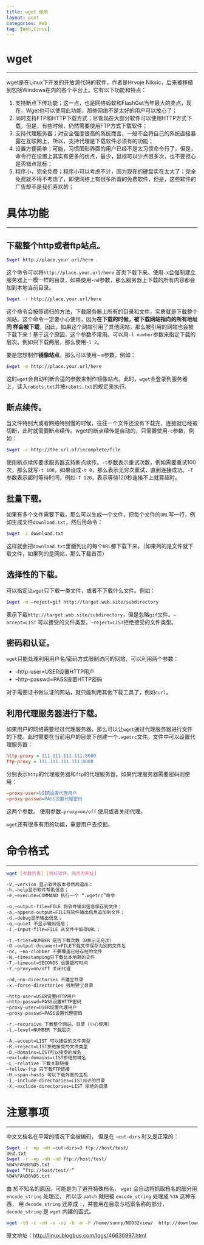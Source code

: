 ```yaml
---
title: wget 使用
layout: post
categories: Web
tag: [Web,Linux]
---
```


# wget
***
wget是在Linux下开发的开放源代码的软件，作者是Hrvoje Niksic，后来被移植到包括Windows在内的各个平台上。它有以下功能和特点：
1. 支持断点下传功能；这一点，也是网络蚂蚁和FlashGet当年最大的卖点，现在，Wget也可以使用此功能，那些网络不是太好的用户可以放心了；
2. 同时支持FTP和HTTP下载方式；尽管现在大部分软件可以使用HTTP方式下载，但是，有些时候，仍然需要使用FTP方式下载软件；
3. 支持代理服务器；对安全强度很高的系统而言，一般不会将自己的系统直接暴露在互联网上，所以，支持代理是下载软件必须有的功能；
4. 设置方便简单；可能，习惯图形界面的用户已经不是太习惯命令行了，但是，命令行在设置上其实有更多的优点，最少，鼠标可以少点很多次，也不要担心是否错点鼠标；
5. 程序小，完全免费；程序小可以考虑不计，因为现在的硬盘实在太大了；完全免费就不得不考虑了，即使网络上有很多所谓的免费软件，但是，这些软件的广告却不是我们喜欢的；

# 具体功能
***
## 下载整个http或者ftp站点。
``` bash
$wget http://place.your.url/here
```
这个命令可以将`http://place.your.url/here` 首页下载下来。使用`-x`会强制建立服务器上一模一样的目录，如果使用`-nd`参数，那么服务器上下载的所有内容都会加到本地当前目录。
``` bash
$wget -r http://place.your.url/here
```
这个命令会按照递归的方法，下载服务器上所有的目录和文件，实质就是下载整个网站。这个命令一定要小心使用，因为**在下载的时候，被下载网站指向的所有地址同 样会被下载**，因此，如果这个网站引用了其他网站，那么被引用的网站也会被下载下来！基于这个原因，这个参数不常用。可以用`-l number`参数来指定下载的层次。例如只下载两层，那么使用`-l 2`。

要是您想制作**镜像站点**，那么可以使用`－m`参数，例如：
``` bash
$wget -m http://place.your.url/here
```
这时`wget`会自动判断合适的参数来制作镜像站点。此时，`wget`会登录到服务器上，读入`robots.txt`并按`robots.txt`的规定来执行。

## 断点续传。
当文件特别大或者网络特别慢的时候，往往一个文件还没有下载完，连接就已经被切断，此时就需要断点续传。wget的断点续传是自动的，只需要使用`-c`参数，例如：
``` bash
$wget -c http://the.url.of/incomplete/file
```
使用断点续传要求服务器支持断点续传。`-t`参数表示重试次数，例如需要重试100次，那么就写`-t 100`，如果设成`-t 0`，那么表示无穷次重试，直到连接成功。`-T`参数表示超时等待时间，例如`-T 120`，表示等待120秒连接不上就算超时。

## 批量下载。
如果有多个文件需要下载，那么可以生成一个文件，把每个文件的`URL`写一行，例如生成文件`download.txt`，然后用命令：
``` bash
$wget -i download.txt
```
这样就会把`download.txt`里面列出的每个`URL`都下载下来。（如果列的是文件就下载文件，如果列的是网站，那么下载首页）

## 选择性的下载。
可以指定让`wget`只下载一类文件，或者不下载什么文件。例如：
``` bash
$wget -m –reject=gif http://target.web.site/subdirectory
```
表示下载`http://target.web.site/subdirectory`，但是忽略`gif`文件。`–accept=LIST` 可以接受的文件类型，`–reject=LIST`拒绝接受的文件类型。

## 密码和认证。
`wget`只能处理利用用户名/密码方式限制访问的网站，可以利用两个参数：
* –http-user=USER设置HTTP用户
* –http-passwd=PASS设置HTTP密码

对于需要证书做认证的网站，就只能利用其他下载工具了，例如`curl`。

## 利用代理服务器进行下载。
如果用户的网络需要经过代理服务器，那么可以让`wget`通过代理服务器进行文件的下载。此时需要在当前用户的目录下创建一个`.wgetrc`文件。文件中可以设置代理服务器：
```ini
http-proxy = 111.111.111.111:8080
ftp-proxy = 111.111.111.111:8080
```
分别表示`http`的代理服务器和`ftp`的代理服务器。如果代理服务器需要密码则使用：
```ini
–proxy-user=USER设置代理用户
–proxy-passwd=PASS设置代理密码
```
这两个参数。
使用参数`–proxy=on/off` 使用或者关闭代理。

`wget`还有很多有用的功能，需要用户去挖掘。

# 命令格式
***
``` bash
wget [参数列表] [目标软件、网页的网址]

-V,–version 显示软件版本号然后退出；
-h,–help显示软件帮助信息；
-e,–execute=COMMAND 执行一个 “.wgetrc”命令

-o,–output-file=FILE 将软件输出信息保存到文件；
-a,–append-output=FILE将软件输出信息追加到文件；
-d,–debug显示输出信息；
-q,–quiet 不显示输出信息；
-i,–input-file=FILE 从文件中取得URL；

-t,–tries=NUMBER 是否下载次数（0表示无穷次）
-O –output-document=FILE下载文件保存为别的文件名
-nc, –no-clobber 不要覆盖已经存在的文件
-N,–timestamping只下载比本地新的文件
-T,–timeout=SECONDS 设置超时时间
-Y,–proxy=on/off 关闭代理

-nd,–no-directories 不建立目录
-x,–force-directories 强制建立目录

–http-user=USER设置HTTP用户
–http-passwd=PASS设置HTTP密码
–proxy-user=USER设置代理用户
–proxy-passwd=PASS设置代理密码

-r,–recursive 下载整个网站、目录（小心使用）
-l,–level=NUMBER 下载层次

-A,–accept=LIST 可以接受的文件类型
-R,–reject=LIST拒绝接受的文件类型
-D,–domains=LIST可以接受的域名
–exclude-domains=LIST拒绝的域名
-L,–relative 下载关联链接
–follow-ftp 只下载FTP链接
-H,–span-hosts 可以下载外面的主机
-I,–include-directories=LIST允许的目录
-X,–exclude-directories=LIST 拒绝的目录
```

# 注意事项
***
中文文档名在平常的情况下会被编码， 但是在 `–cut-dirs` 时又是正常的：
```bash
$wget -r -np -nH –cut-dirs=3 ftp://host/test/
测试.txt
$wget -r -np -nH -nd ftp://host/test/
%B4%FA%B8%D5.txt
$wget “ftp://host/test/*”
%B4%FA%B8%D5.txt
```
由 於不知名的原因，可能是为了避开特殊档名， `wget` 会自动将抓取档名的部分用 `encode_string` 处理过， 所以该 `patch` 就把被 `encode_string` 处理成 `%3A` 这种东西， 用 `decode_string` 还原成 `:`，并套用在目录与档案名称的部分，`decode_string` 是 `wget` 内建的函式。
```bash
wget -t0 -c -nH -x -np -b -m -P /home/sunny/NOD32view/  http://downloads1.kaspersky-labs.com/bases/ -o wget.log
```
原文地址：http://linux.blogbus.com/logs/46636997.html
